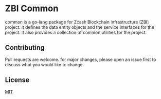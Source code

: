# ZBI Common
common is a go-lang package for Zcash Blockchain Infrastructure (ZBI) project. 
It defines the data entity objects and the service interfaces for the project. 
It also provides a collection of common utilities for the project.

## Contributing
Pull requests are welcome. for major changes, please open an issue first to discuss what you would like to change.
## License
[MIT](https://choosealicense.com/licenses/mit/)